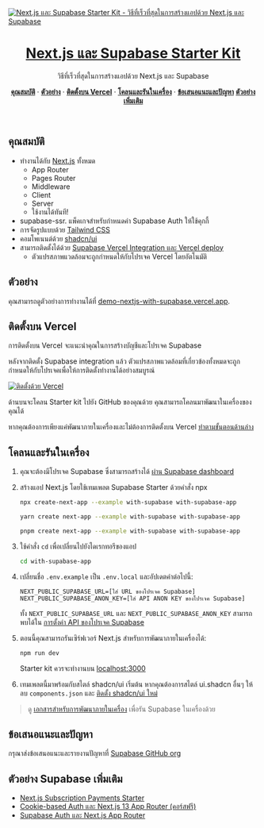 <a href="https://demo-nextjs-with-supabase.vercel.app/">
  <img alt="Next.js และ Supabase Starter Kit - วิธีที่เร็วที่สุดในการสร้างแอปด้วย Next.js และ Supabase" src="https://demo-nextjs-with-supabase.vercel.app/opengraph-image.png">
  <h1 align="center">Next.js และ Supabase Starter Kit</h1>
</a>

<p align="center">
 วิธีที่เร็วที่สุดในการสร้างแอปด้วย Next.js และ Supabase
</p>

<p align="center">
  <a href="#features"><strong>คุณสมบัติ</strong></a> ·
  <a href="#demo"><strong>ตัวอย่าง</strong></a> ·
  <a href="#deploy-to-vercel"><strong>ติดตั้งบน Vercel</strong></a> ·
  <a href="#clone-and-run-locally"><strong>โคลนและรันในเครื่อง</strong></a> ·
  <a href="#feedback-and-issues"><strong>ข้อเสนอแนะและปัญหา</strong></a>
  <a href="#more-supabase-examples"><strong>ตัวอย่างเพิ่มเติม</strong></a>
</p>
<br/>

## คุณสมบัติ

- ทำงานได้กับ [Next.js](https://nextjs.org) ทั้งหมด
  - App Router
  - Pages Router
  - Middleware
  - Client
  - Server
  - ใช้งานได้ทันที!
- supabase-ssr. แพ็คเกจสำหรับกำหนดค่า Supabase Auth ให้ใช้คุกกี้
- การจัดรูปแบบด้วย [Tailwind CSS](https://tailwindcss.com)
- คอมโพเนนต์ด้วย [shadcn/ui](https://ui.shadcn.com/)
- สามารถติดตั้งได้ด้วย [Supabase Vercel Integration และ Vercel deploy](#deploy-your-own)
  - ตัวแปรสภาพแวดล้อมจะถูกกำหนดให้กับโปรเจค Vercel โดยอัตโนมัติ

## ตัวอย่าง

คุณสามารถดูตัวอย่างการทำงานได้ที่ [demo-nextjs-with-supabase.vercel.app](https://demo-nextjs-with-supabase.vercel.app/).

## ติดตั้งบน Vercel

การติดตั้งบน Vercel จะแนะนำคุณในการสร้างบัญชีและโปรเจค Supabase

หลังจากติดตั้ง Supabase integration แล้ว ตัวแปรสภาพแวดล้อมที่เกี่ยวข้องทั้งหมดจะถูกกำหนดให้กับโปรเจคเพื่อให้การติดตั้งทำงานได้อย่างสมบูรณ์

[![ติดตั้งด้วย Vercel](https://vercel.com/button)](https://vercel.com/new/clone?repository-url=https%3A%2F%2Fgithub.com%2Fvercel%2Fnext.js%2Ftree%2Fcanary%2Fexamples%2Fwith-supabase&project-name=nextjs-with-supabase&repository-name=nextjs-with-supabase&demo-title=nextjs-with-supabase&demo-description=This+starter+configures+Supabase+Auth+to+use+cookies%2C+making+the+user%27s+session+available+throughout+the+entire+Next.js+app+-+Client+Components%2C+Server+Components%2C+Route+Handlers%2C+Server+Actions+and+Middleware.&demo-url=https%3A%2F%2Fdemo-nextjs-with-supabase.vercel.app%2F&external-id=https%3A%2F%2Fgithub.com%2Fvercel%2Fnext.js%2Ftree%2Fcanary%2Fexamples%2Fwith-supabase&demo-image=https%3A%2F%2Fdemo-nextjs-with-supabase.vercel.app%2Fopengraph-image.png)

ด้านบนจะโคลน Starter kit ไปยัง GitHub ของคุณด้วย คุณสามารถโคลนมาพัฒนาในเครื่องของคุณได้

หากคุณต้องการเพียงแค่พัฒนาภายในเครื่องและไม่ต้องการติดตั้งบน Vercel [ทำตามขั้นตอนด้านล่าง](#clone-and-run-locally)

## โคลนและรันในเครื่อง

1. คุณจะต้องมีโปรเจค Supabase ซึ่งสามารถสร้างได้ [ผ่าน Supabase dashboard](https://database.new)

2. สร้างแอป Next.js โดยใช้เทมเพลต Supabase Starter ด้วยคำสั่ง npx

   ```bash
   npx create-next-app --example with-supabase with-supabase-app
   ```

   ```bash
   yarn create next-app --example with-supabase with-supabase-app
   ```

   ```bash
   pnpm create next-app --example with-supabase with-supabase-app
   ```

3. ใช้คำสั่ง `cd` เพื่อเปลี่ยนไปยังไดเรกทอรีของแอป

   ```bash
   cd with-supabase-app
   ```

4. เปลี่ยนชื่อ `.env.example` เป็น `.env.local` และอัปเดตค่าต่อไปนี้:

   ```
   NEXT_PUBLIC_SUPABASE_URL=[ใส่ URL ของโปรเจค Supabase]
   NEXT_PUBLIC_SUPABASE_ANON_KEY=[ใส่ API ANON KEY ของโปรเจค Supabase]
   ```

   ทั้ง `NEXT_PUBLIC_SUPABASE_URL` และ `NEXT_PUBLIC_SUPABASE_ANON_KEY` สามารถพบได้ใน [การตั้งค่า API ของโปรเจค Supabase](https://app.supabase.com/project/_/settings/api)

5. ตอนนี้คุณสามารถรันเซิร์ฟเวอร์ Next.js สำหรับการพัฒนาภายในเครื่องได้:

   ```bash
   npm run dev
   ```

   Starter kit ควรจะทำงานบน [localhost:3000](http://localhost:3000/)

6. เทมเพลตนี้มาพร้อมกับสไตล์ shadcn/ui เริ่มต้น หากคุณต้องการสไตล์ ui.shadcn อื่นๆ ให้ลบ `components.json` และ [ติดตั้ง shadcn/ui ใหม่](https://ui.shadcn.com/docs/installation/next)

> ดู [เอกสารสำหรับการพัฒนาภายในเครื่อง](https://supabase.com/docs/guides/getting-started/local-development) เพื่อรัน Supabase ในเครื่องด้วย

## ข้อเสนอแนะและปัญหา

กรุณาส่งข้อเสนอแนะและรายงานปัญหาที่ [Supabase GitHub org](https://github.com/supabase/supabase/issues/new/choose)

## ตัวอย่าง Supabase เพิ่มเติม

- [Next.js Subscription Payments Starter](https://github.com/vercel/nextjs-subscription-payments)
- [Cookie-based Auth และ Next.js 13 App Router (คอร์สฟรี)](https://youtube.com/playlist?list=PL5S4mPUpp4OtMhpnp93EFSo42iQ40XjbF)
- [Supabase Auth และ Next.js App Router](https://github.com/supabase/supabase/tree/master/examples/auth/nextjs)
